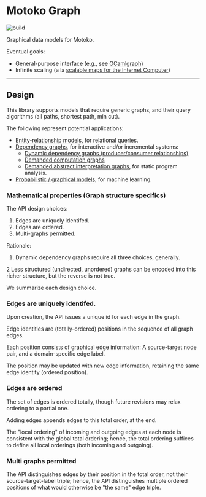 # Motoko Graph

![build](https://github.com/matthewhammer/motoko-graph/workflows/build/badge.svg)

Graphical data models for Motoko.

Eventual goals:
 - General-purpose interface (e.g., see [OCamlgraph](http://ocamlgraph.lri.fr/index.en.html))
 - Infinite scaling (a la [scalable maps for the Internet Computer](https://github.com/dfinity/motoko-bigmap))


-------------------------

## Design

This library supports models that require generic graphs, and their
query algorithms (all paths, shortest path, min cut).

The following represent potential applications:

- [Entity-relationship models](https://en.wikipedia.org/wiki/Entity%E2%80%93relationship_model), for relational queries.
- [Dependency graphs](https://en.wikipedia.org/wiki/Dependency_graph), for interactive and/or incremental systems:
  - [Dynamic dependency graphs (producer/consumer relationships)](https://en.wikipedia.org/wiki/Incremental_computing#Dynamic_methods)
  - [Demanded computation graphs](https://arxiv.org/abs/1503.07792)
  - [Demanded abstract interpretation graphs]((https://github.com/cuplv/d1a_impl)), for static program analysis.
- [Probabilistic / graphical models](https://en.wikipedia.org/wiki/Graphical_model), for machine learning.

### Mathematical properties (Graph structure specifics)

The API design choices:

1. Edges are uniquely identifed.
2. Edges are ordered.
3. Multi-graphs permitted.

Rationale: 

1. Dynamic dependency graphs require all three choices, generally.

2  Less structured (undirected, unordered) graphs can be
   encoded into this richer structure, but the reverse is not true.

We summarize each design choice.

### Edges are uniquely identifed.

Upon creation, the API issues a unique id for each edge in the graph.

Edge identities are (totally-ordered) positions in the sequence of all graph edges.

Each position consists of graphical edge information:
A source-target node pair, and a domain-specific edge label.

The position may be updated with new edge information,
retaining the same edge identity (ordered position).

### Edges are ordered

The set of edges is ordered totally, though future revisions may relax ordering to a partial one.

Adding edges appends edges to this total order, at the end.

The "local ordering" of incoming and outgoing edges at each node is
consistent with the global total ordering; hence, the total ordering
suffices to define all local orderings (both incoming and outgoing).

### Multi graphs permitted

The API distinguishes edges by their position in the total order,
not their source-target-label triple; hence, the API distinguishes
multiple ordered positions of what would otherwise be "the same" edge
triple.
